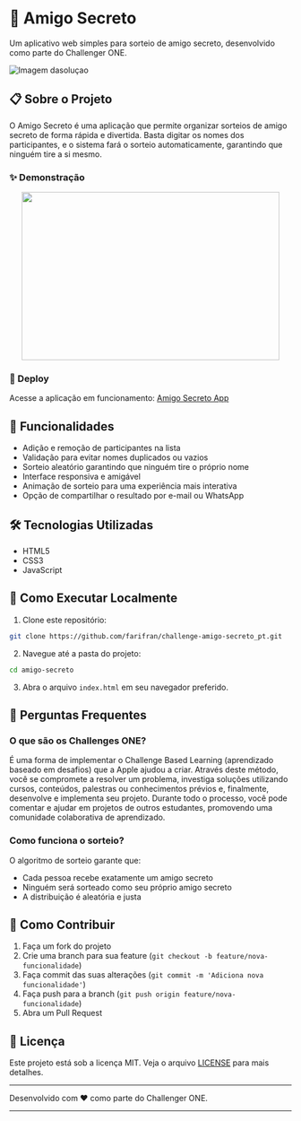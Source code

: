 
# 🎁 Amigo Secreto

Um aplicativo web simples para sorteio de amigo secreto, desenvolvido como parte do Challenger ONE.

![Imagem dasoluçao](https://drive.google.com/uc?id=1b62LFtOuwkhhERnHYfDri-GUiFuOtATk)

## 📋 Sobre o Projeto

O Amigo Secreto é uma aplicação que permite organizar sorteios de amigo secreto de forma rápida e divertida. Basta digitar os nomes dos participantes, e o sistema fará o sorteio automaticamente, garantindo que ninguém tire a si mesmo.

### ✨ Demonstração


<p align="center">
<img width="460" height="300" src="assets/to_readme/Error.png">
</p>

### 🔗 Deploy

Acesse a aplicação em funcionamento: [Amigo Secreto App](https://amigosecreto-blush.vercel.app)

## 🚀 Funcionalidades

- Adição e remoção de participantes na lista
- Validação para evitar nomes duplicados ou vazios
- Sorteio aleatório garantindo que ninguém tire o próprio nome
- Interface responsiva e amigável
- Animação de sorteio para uma experiência mais interativa
- Opção de compartilhar o resultado por e-mail ou WhatsApp

## 🛠️ Tecnologias Utilizadas

- HTML5
- CSS3
- JavaScript

## 🧰 Como Executar Localmente

1. Clone este repositório:
```bash
git clone https://github.com/farifran/challenge-amigo-secreto_pt.git
```

2. Navegue até a pasta do projeto:
```bash
cd amigo-secreto
```

3. Abra o arquivo `index.html` em seu navegador preferido.

## 🤔 Perguntas Frequentes

### O que são os Challenges ONE?

É uma forma de implementar o Challenge Based Learning (aprendizado baseado em desafios) que a Apple ajudou a criar. Através deste método, você se compromete a resolver um problema, investiga soluções utilizando cursos, conteúdos, palestras ou conhecimentos prévios e, finalmente, desenvolve e implementa seu projeto. Durante todo o processo, você pode comentar e ajudar em projetos de outros estudantes, promovendo uma comunidade colaborativa de aprendizado.

### Como funciona o sorteio?

O algoritmo de sorteio garante que:
- Cada pessoa recebe exatamente um amigo secreto
- Ninguém será sorteado como seu próprio amigo secreto
- A distribuição é aleatória e justa

## 👥 Como Contribuir

1. Faça um fork do projeto
2. Crie uma branch para sua feature (`git checkout -b feature/nova-funcionalidade`)
3. Faça commit das suas alterações (`git commit -m 'Adiciona nova funcionalidade'`)
4. Faça push para a branch (`git push origin feature/nova-funcionalidade`)
5. Abra um Pull Request

## 📝 Licença

Este projeto está sob a licença MIT. Veja o arquivo [LICENSE](LICENSE) para mais detalhes.

---

Desenvolvido com ❤️ como parte do Challenger ONE.


---
